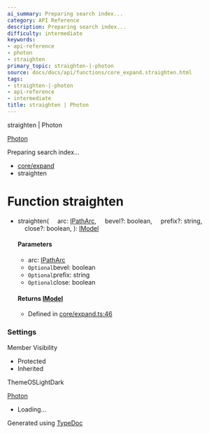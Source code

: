 ```yaml
---
ai_summary: Preparing search index...
category: API Reference
description: Preparing search index...
difficulty: intermediate
keywords:
- api-reference
- photon
- straighten
primary_topic: straighten-|-photon
source: docs/docs/api/functions/core_expand.straighten.html
tags:
- straighten-|-photon
- api-reference
- intermediate
title: straighten | Photon
---
```

straighten | Photon

[Photon](../index.md)




Preparing search index...

* [core/expand](../modules/core_expand.md)
* straighten

# Function straighten

* straighten(
      arc: [IPathArc](../interfaces/core_schema.IPathArc.md),
      bevel?: boolean,
      prefix?: string,
      close?: boolean,
  ): [IModel](../interfaces/core_schema.IModel.md)

  #### Parameters

  + arc: [IPathArc](../interfaces/core_schema.IPathArc.md)
  + `Optional`bevel: boolean
  + `Optional`prefix: string
  + `Optional`close: boolean

  #### Returns [IModel](../interfaces/core_schema.IModel.md)

  + Defined in [core/expand.ts:46](https://github.com/mwhite454/photon/blob/main/packages/photon/src/core/expand.ts#L46)

### Settings

Member Visibility

* Protected
* Inherited

ThemeOSLightDark

[Photon](../index.md)

* Loading...

Generated using [TypeDoc](https://typedoc.org/)
